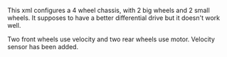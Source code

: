 This xml configures a 4 wheel chassis, with 2 big wheels and 2 small wheels.
It supposes to have a better differential drive but it doesn't work well.

Two front wheels use velocity and two rear wheels use motor.
Velocity sensor has been added.
